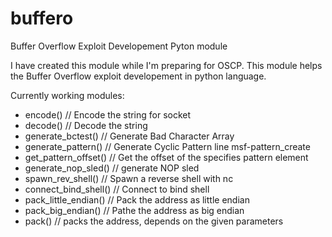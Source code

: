# buffero

Buffer Overflow Exploit Developement Pyton module

I have created this module while I'm preparing for OSCP. This module helps the Buffer Overflow exploit developement in python language.

Currently working modules:
 - encode()			// Encode the string for socket 
 - decode()			// Decode the string
 - generate_bctest()		// Generate Bad Character Array
 - generate_pattern()		// Generate Cyclic Pattern line msf-pattern_create
 - get_pattern_offset()		// Get the offset of the specifies pattern element
 - generate_nop_sled()		// generate NOP sled
 - spawn_rev_shell()		// Spawn a reverse shell with nc 
 - connect_bind_shell()		// Connect to bind shell
 - pack_little_endian()		// Pack the address as little endian 
 - pack_big_endian()		// Pathe the address as big endian
 - pack()			// packs the address, depends on the given parameters
